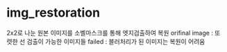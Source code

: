 # img_restoration

2x2로 나눈 원본 이미지를 소벨마스크를 통해 엣지검출하여 복원
orifinal image : 또렷한 선 검출이 가능한 이미지들
failed : 블러처리가 된 이미지는 복원이 어려움
